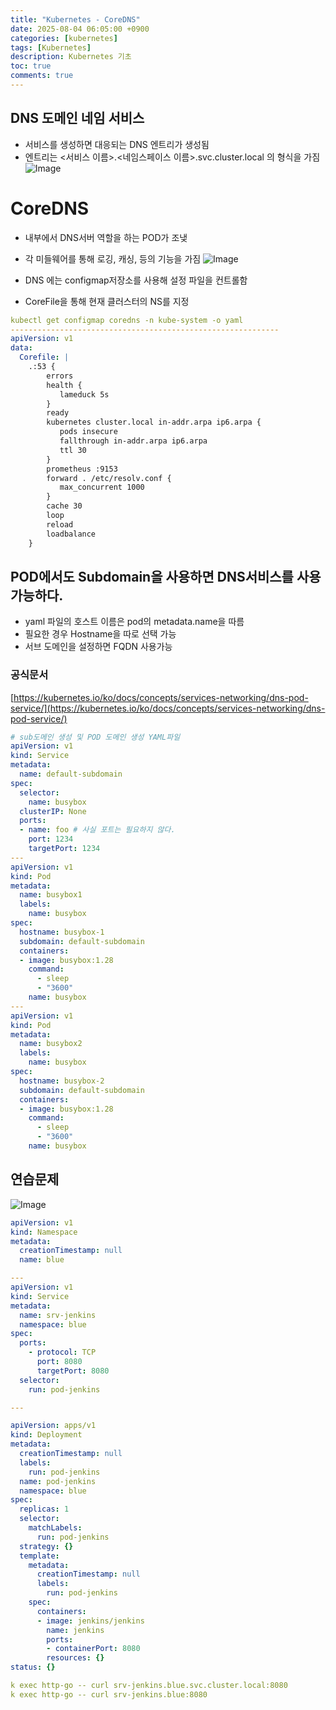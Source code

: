 ```yaml
---
title: "Kubernetes - CoreDNS"
date: 2025-08-04 06:05:00 +0900
categories: [kubernetes]
tags: [Kubernetes]
description: Kubernetes 기초
toc: true
comments: true
---
```


## DNS 도메인 네임 서비스

- 서비스를 생성하면 대응되는 DNS 엔트리가 생성됨 
- 엔트리는 <서비스 이름>.<네임스페이스 이름>.svc.cluster.local 의 형식을 가짐
![Image](https://prod-files-secure.s3.us-west-2.amazonaws.com/e6db513d-ec54-40ff-aa74-2487b0bcfe15/50226290-9a5d-44b5-a10d-6e70642e1a84/Untitled.png?X-Amz-Algorithm=AWS4-HMAC-SHA256&X-Amz-Content-Sha256=UNSIGNED-PAYLOAD&X-Amz-Credential=ASIAZI2LB4662UNL4RDM%2F20250805%2Fus-west-2%2Fs3%2Faws4_request&X-Amz-Date=20250805T061029Z&X-Amz-Expires=3600&X-Amz-Security-Token=IQoJb3JpZ2luX2VjEB4aCXVzLXdlc3QtMiJHMEUCIDWtjjNzEgQHgZZTtsO%2F5mGtOPC%2B99yWkkUdl3Jy89uUAiEAiXisyZPGOMWu9m2LHhrbrVPiMnG%2F9esLfXE%2FZ%2B5UDwgq%2FwMIVxAAGgw2Mzc0MjMxODM4MDUiDMNBGhtl8KdOA%2FpIiSrcA8aI9WHP1uBII9G0ZV3HEv1izOwaEJkv46JyiPh1TUPRQNzaoUHrNeLkLiN1qTRrScbMHT2OiRNLd19RixCksf7NtFgOQUKCTQS9LTOslZOoQ9c%2Flh9e7eS0%2B0gYhBojXsvfqboiuo1aSeMBxa9A%2FK04PDVyPxxci11jiXf1l1V6uEzIzY1g2Petb72y3COge%2F4554dSKwBwEQD8WmeQP1euib0VShmJHhEE4zdukn4bs0eM7L1fCnB14v24RRO7nIou%2BY2AiB8x4bx0f%2B1TJSN%2BIj%2B0xyeWtvYpGW8qDKSMccC%2FkTyVqfy3pKv5jYy2v6My8DjyfCuoZsxz74LdVA%2BEzp%2BQvga1cHkU%2FcV7TMdwfZo8JhjNTkR%2BvcVxIDr2SrIfiN0PBHEGpQYKJTdtqc8H8taWVDtK4ldD%2BTbL4NCzd8KoSJNjFUckj2NZMIRmm44veZMT%2BuH4k8Klmx0E%2F7r3tTIIL6qsL6QXhnHaZsT1Xvhrkjp3omphzGvk85WpDPyyW87Y8mMTwFdenRa7%2BhYgNyXOk%2FgfgC51EPzRhjKR%2BNP5frrhwIUP7eP0PnfBpnREqT3EbGArqVcKVWZpSiAlTy1fy5eaFBgXVp7N4QzszhvvmHpQ6bVhIxDlMOqzxsQGOqUBWWbRDUCZPUPlCpPiTt3n3pD%2Bwz2ztigY%2Fp46r5amK7jir6Zq2fvuyxEGp9557tg%2FB9hAUvEPtx5F7FzVUdjSCiwRQ1eJzp2ryayU2vPN0lLRQZ804%2FUcbtfYr12xm2Xbjwg2Dw1a7Q8tZKdFywPuURnYfU3mPkjxKwGIWX%2Fvz3GBBwQPJ2ba5zR2FVmnr6H4Yfgm2wCHPmkz6tvokNcdMRE%2FZzyB&X-Amz-Signature=be33a5e8ef69c8cee66301eab15c5dcdc508240a10415c46ee788a00533114c7&X-Amz-SignedHeaders=host&x-amz-checksum-mode=ENABLED&x-id=GetObject)

# CoreDNS

- 내부에서 DNS서버 역할을 하는 POD가 조냊
- 각 미들웨어를 통해 로깅, 캐싱, 등의 기능을 가짐
![Image](https://prod-files-secure.s3.us-west-2.amazonaws.com/e6db513d-ec54-40ff-aa74-2487b0bcfe15/719cb48d-1620-4790-b196-3fc64458fe2f/Untitled.png?X-Amz-Algorithm=AWS4-HMAC-SHA256&X-Amz-Content-Sha256=UNSIGNED-PAYLOAD&X-Amz-Credential=ASIAZI2LB4662UNL4RDM%2F20250805%2Fus-west-2%2Fs3%2Faws4_request&X-Amz-Date=20250805T061029Z&X-Amz-Expires=3600&X-Amz-Security-Token=IQoJb3JpZ2luX2VjEB4aCXVzLXdlc3QtMiJHMEUCIDWtjjNzEgQHgZZTtsO%2F5mGtOPC%2B99yWkkUdl3Jy89uUAiEAiXisyZPGOMWu9m2LHhrbrVPiMnG%2F9esLfXE%2FZ%2B5UDwgq%2FwMIVxAAGgw2Mzc0MjMxODM4MDUiDMNBGhtl8KdOA%2FpIiSrcA8aI9WHP1uBII9G0ZV3HEv1izOwaEJkv46JyiPh1TUPRQNzaoUHrNeLkLiN1qTRrScbMHT2OiRNLd19RixCksf7NtFgOQUKCTQS9LTOslZOoQ9c%2Flh9e7eS0%2B0gYhBojXsvfqboiuo1aSeMBxa9A%2FK04PDVyPxxci11jiXf1l1V6uEzIzY1g2Petb72y3COge%2F4554dSKwBwEQD8WmeQP1euib0VShmJHhEE4zdukn4bs0eM7L1fCnB14v24RRO7nIou%2BY2AiB8x4bx0f%2B1TJSN%2BIj%2B0xyeWtvYpGW8qDKSMccC%2FkTyVqfy3pKv5jYy2v6My8DjyfCuoZsxz74LdVA%2BEzp%2BQvga1cHkU%2FcV7TMdwfZo8JhjNTkR%2BvcVxIDr2SrIfiN0PBHEGpQYKJTdtqc8H8taWVDtK4ldD%2BTbL4NCzd8KoSJNjFUckj2NZMIRmm44veZMT%2BuH4k8Klmx0E%2F7r3tTIIL6qsL6QXhnHaZsT1Xvhrkjp3omphzGvk85WpDPyyW87Y8mMTwFdenRa7%2BhYgNyXOk%2FgfgC51EPzRhjKR%2BNP5frrhwIUP7eP0PnfBpnREqT3EbGArqVcKVWZpSiAlTy1fy5eaFBgXVp7N4QzszhvvmHpQ6bVhIxDlMOqzxsQGOqUBWWbRDUCZPUPlCpPiTt3n3pD%2Bwz2ztigY%2Fp46r5amK7jir6Zq2fvuyxEGp9557tg%2FB9hAUvEPtx5F7FzVUdjSCiwRQ1eJzp2ryayU2vPN0lLRQZ804%2FUcbtfYr12xm2Xbjwg2Dw1a7Q8tZKdFywPuURnYfU3mPkjxKwGIWX%2Fvz3GBBwQPJ2ba5zR2FVmnr6H4Yfgm2wCHPmkz6tvokNcdMRE%2FZzyB&X-Amz-Signature=d7d55baf03499360f2915f87763c487cac1f3401cb72e02a02c907f8ae03aae8&X-Amz-SignedHeaders=host&x-amz-checksum-mode=ENABLED&x-id=GetObject)

- DNS 에는 configmap저장소를 사용해 설정 파일을 컨트롤함
- CoreFile을 통해 현재 클러스터의 NS를 지정
```yaml
kubectl get configmap coredns -n kube-system -o yaml
------------------------------------------------------------
apiVersion: v1
data:
  Corefile: |
    .:53 {
        errors
        health {
           lameduck 5s
        }
        ready
        kubernetes cluster.local in-addr.arpa ip6.arpa {
           pods insecure
           fallthrough in-addr.arpa ip6.arpa
           ttl 30
        }
        prometheus :9153
        forward . /etc/resolv.conf {
           max_concurrent 1000
        }
        cache 30
        loop
        reload
        loadbalance
    }
```

## POD에서도 Subdomain을 사용하면 DNS서비스를 사용가능하다.

- yaml 파일의 호스트 이름은 pod의 metadata.name을 따름
- 필요한 경우 Hostname을 따로 선택 가능
- 서브 도메인을 설정하면 FQDN 사용가능
### 공식문서

[https://kubernetes.io/ko/docs/concepts/services-networking/dns-pod-service/](https://kubernetes.io/ko/docs/concepts/services-networking/dns-pod-service/)

```yaml
# sub도메인 생성 및 POD 도메인 생성 YAML파일
apiVersion: v1
kind: Service
metadata:
  name: default-subdomain
spec:
  selector:
    name: busybox
  clusterIP: None
  ports:
  - name: foo # 사실 포트는 필요하지 않다.
    port: 1234
    targetPort: 1234
---
apiVersion: v1
kind: Pod
metadata:
  name: busybox1
  labels:
    name: busybox
spec:
  hostname: busybox-1
  subdomain: default-subdomain
  containers:
  - image: busybox:1.28
    command:
      - sleep
      - "3600"
    name: busybox
---
apiVersion: v1
kind: Pod
metadata:
  name: busybox2
  labels:
    name: busybox
spec:
  hostname: busybox-2
  subdomain: default-subdomain
  containers:
  - image: busybox:1.28
    command:
      - sleep
      - "3600"
    name: busybox
```

## 연습문제

![Image](https://prod-files-secure.s3.us-west-2.amazonaws.com/e6db513d-ec54-40ff-aa74-2487b0bcfe15/ecb9b8a2-564a-4d0b-966f-f25233e45fde/Untitled.png?X-Amz-Algorithm=AWS4-HMAC-SHA256&X-Amz-Content-Sha256=UNSIGNED-PAYLOAD&X-Amz-Credential=ASIAZI2LB4662UNL4RDM%2F20250805%2Fus-west-2%2Fs3%2Faws4_request&X-Amz-Date=20250805T061029Z&X-Amz-Expires=3600&X-Amz-Security-Token=IQoJb3JpZ2luX2VjEB4aCXVzLXdlc3QtMiJHMEUCIDWtjjNzEgQHgZZTtsO%2F5mGtOPC%2B99yWkkUdl3Jy89uUAiEAiXisyZPGOMWu9m2LHhrbrVPiMnG%2F9esLfXE%2FZ%2B5UDwgq%2FwMIVxAAGgw2Mzc0MjMxODM4MDUiDMNBGhtl8KdOA%2FpIiSrcA8aI9WHP1uBII9G0ZV3HEv1izOwaEJkv46JyiPh1TUPRQNzaoUHrNeLkLiN1qTRrScbMHT2OiRNLd19RixCksf7NtFgOQUKCTQS9LTOslZOoQ9c%2Flh9e7eS0%2B0gYhBojXsvfqboiuo1aSeMBxa9A%2FK04PDVyPxxci11jiXf1l1V6uEzIzY1g2Petb72y3COge%2F4554dSKwBwEQD8WmeQP1euib0VShmJHhEE4zdukn4bs0eM7L1fCnB14v24RRO7nIou%2BY2AiB8x4bx0f%2B1TJSN%2BIj%2B0xyeWtvYpGW8qDKSMccC%2FkTyVqfy3pKv5jYy2v6My8DjyfCuoZsxz74LdVA%2BEzp%2BQvga1cHkU%2FcV7TMdwfZo8JhjNTkR%2BvcVxIDr2SrIfiN0PBHEGpQYKJTdtqc8H8taWVDtK4ldD%2BTbL4NCzd8KoSJNjFUckj2NZMIRmm44veZMT%2BuH4k8Klmx0E%2F7r3tTIIL6qsL6QXhnHaZsT1Xvhrkjp3omphzGvk85WpDPyyW87Y8mMTwFdenRa7%2BhYgNyXOk%2FgfgC51EPzRhjKR%2BNP5frrhwIUP7eP0PnfBpnREqT3EbGArqVcKVWZpSiAlTy1fy5eaFBgXVp7N4QzszhvvmHpQ6bVhIxDlMOqzxsQGOqUBWWbRDUCZPUPlCpPiTt3n3pD%2Bwz2ztigY%2Fp46r5amK7jir6Zq2fvuyxEGp9557tg%2FB9hAUvEPtx5F7FzVUdjSCiwRQ1eJzp2ryayU2vPN0lLRQZ804%2FUcbtfYr12xm2Xbjwg2Dw1a7Q8tZKdFywPuURnYfU3mPkjxKwGIWX%2Fvz3GBBwQPJ2ba5zR2FVmnr6H4Yfgm2wCHPmkz6tvokNcdMRE%2FZzyB&X-Amz-Signature=9da71987e45e5cdb0d157f95a7352dd95b5734142b322fa097ecc4550f9a0843&X-Amz-SignedHeaders=host&x-amz-checksum-mode=ENABLED&x-id=GetObject)

```yaml
apiVersion: v1
kind: Namespace
metadata:
  creationTimestamp: null
  name: blue

---
apiVersion: v1
kind: Service
metadata:
  name: srv-jenkins
  namespace: blue
spec:
  ports:
    - protocol: TCP
      port: 8080
      targetPort: 8080
  selector:
    run: pod-jenkins

---

apiVersion: apps/v1
kind: Deployment
metadata:
  creationTimestamp: null
  labels:
    run: pod-jenkins
  name: pod-jenkins
  namespace: blue
spec:
  replicas: 1
  selector:
    matchLabels:
      run: pod-jenkins
  strategy: {}
  template:
    metadata:
      creationTimestamp: null
      labels:
        run: pod-jenkins
    spec:
      containers:
      - image: jenkins/jenkins
        name: jenkins
        ports:
        - containerPort: 8080
        resources: {}
status: {}
```

```yaml
k exec http-go -- curl srv-jenkins.blue.svc.cluster.local:8080
k exec http-go -- curl srv-jenkins.blue:8080
```


